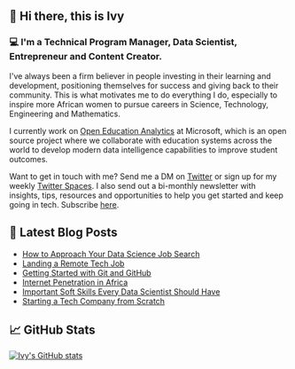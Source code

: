 ## 🤩 Hi there, this is Ivy

### 💻 I'm a Technical Program Manager, Data Scientist, Entrepreneur and Content Creator.

I've always been a firm believer in people investing in their learning and development, positioning themselves for success and giving back to their community. This is what motivates me to do everything I do, especially to inspire more African women to pursue careers in Science, Technology, Engineering and Mathematics.

I currently work on [Open Education Analytics](https://github.com/microsoft/OpenEduAnalytics) at Microsoft, which is an open source project where we collaborate with education systems across the world to develop modern data intelligence capabilities to improve student outcomes.

Want to get in touch with me? Send me a DM on [Twitter](https://twitter.com/ivybarley) or sign up for my weekly [Twitter Spaces](http://spaceswithivy.com). I also send out a bi-monthly newsletter with insights, tips, resources and opportunities to help you get started and keep going in tech. Subscribe [here](https://www.getrevue.co/profile/ivybarley).


## 📝 Latest Blog Posts
- [How to Approach Your Data Science Job Search](https://medium.com/@ivybarley/how-to-approach-your-data-science-job-search-279d565c7ce7)
- [Landing a Remote Tech Job](https://medium.com/@ivybarley/tips-to-help-you-land-a-remote-tech-job-cd45f91a6060)
- [Getting Started with Git and GitHub](https://medium.com/@ivybarley/git-and-github-for-data-scientists-getting-started-b023b10a9c3e)
- [Internet Penetration in Africa](https://medium.com/@ivybarley/internet-penetration-in-africa-7d76ec2f44f0)
- [Important Soft Skills Every Data Scientist Should Have](https://medium.com/@ivybarley/important-soft-skills-to-have-as-a-data-scientist-927f151eb6db)
- [Starting a Tech Company from Scratch](https://medium.com/@ivybarley/what-to-know-to-get-started-as-a-tech-entrepreneur-efec83c0a73f)

## 📈 GitHub Stats 

[![Ivy's GitHub stats](https://github-readme-stats.vercel.app/api?username=ivybarley)](https://github.com/ivybarley)

